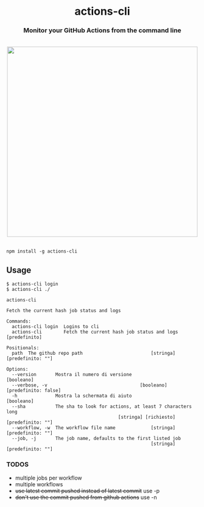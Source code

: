 <div align='center'>
    <br/>
    <br/>
    <h1>actions-cli</h1>
    <h3>Monitor your GitHub Actions from the command line</h3>
    <br/>
    <img width='500px' src='https://media.giphy.com/media/JUYF1dCf2qQ1T63VFU/giphy.gif'>
    <br/>
    <br/>
</div>

```
npm install -g actions-cli
```

## Usage

```
$ actions-cli login
$ actions-cli ./
```

```
actions-cli

Fetch the current hash job status and logs

Commands:
  actions-cli login  Logins to cli
  actions-cli        Fetch the current hash job status and logs    [predefinito]

Positionals:
  path  The github repo path                         [stringa] [predefinito: ""]

Options:
  --version       Mostra il numero di versione                        [booleano]
  --verbose, -v                                  [booleano] [predefinito: false]
  -h              Mostra la schermata di aiuto                        [booleano]
  --sha           The sha to look for actions, at least 7 characters long
                                         [stringa] [richiesto] [predefinito: ""]
  --workflow, -w  The workflow file name             [stringa] [predefinito: ""]
  --job, -j       The job name, defaults to the first listed job
                                                     [stringa] [predefinito: ""]
```

### TODOS

-   multiple jobs per workflow
-   multiple workflows
-   ~~use latest commit pushed instead of latest commit~~ use -p
-   ~~don't use the commit pushed from github actions~~ use -n


